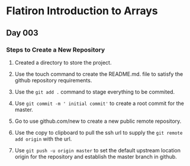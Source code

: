 # Flatiron Introduction to Arrays

## Day 003

### Steps to Create a New Repository

1. Created a directory to store the project.
2. Use the touch command to create the README.md. file to satisfy the github repository requirements.
3. Use the `git add .` command to stage everything to be commited.
4. Use `git commit -m ' initial commit'` to create a root commit for the master.
5. Go to use github.com/new to create a new public remote repository.
6. Use the copy to clipboard to pull the ssh url to supply the `git remote add origin` with the url.

7. Use  `git push -u origin master` to set the default upstream location origin for the repository and establish the master branch in github.

